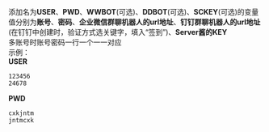 添加名为**USER**、**PWD**、**WWBOT**(可选)、**DDBOT**(可选)、**SCKEY**(可选)的变量  
值分别为**账号**、**密码**、**企业微信群聊机器人的url地址**、**钉钉群聊机器人的url地址**(在钉钉中创建时，验证方式选关键字，填入“签到”)、**Server酱的KEY**  
多账号时账号密码一行一个一一对应  
示例：  
**USER**

```
123456
24678
```

**PWD**

```
cxkjntm
jntmcxk
```